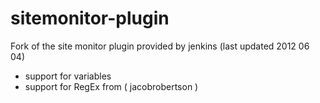 sitemonitor-plugin
==================

Fork of the site monitor plugin provided  by jenkins (last updated 2012 06 04)

*  support for variables
*  support for RegEx from ( jacobrobertson )
